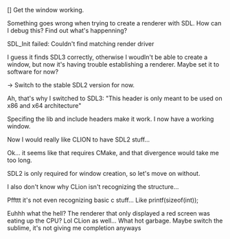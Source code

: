 [] Get the window working.

Something goes wrong when trying to create a renderer with SDL.
How can I debug this?
Find out what's happenning?

SDL_Init failed: Couldn't find matching render driver

I guess it finds SDL3 correctly, otherwise I woudln't be able to create a window,
but now it's having trouble establishing a renderer.
Maybe set it to software for now?

-> Switch to the stable SDL2 version for now.

Ah, that's why I switched to SDL3:
"This header is only meant to be used on x86 and x64 architecture"


Specifing the lib and include headers make it work.
I now have a working window.

Now I would really like CLION to have SDL2 stuff...

Ok... it seems like that requires CMake,
and that divergence would take me too long.

SDL2 is only required for window creation, so let's move on without.

I also don't know why CLion isn't recognizing the structure...

Pffttt it's not even recognizing basic c stuff...
Like printf(sizeof(int));


Euhhh what the hell?
The renderer that only displayed a red screen was eating up the CPU?
Lol CLion as well...
What hot garbage.
Maybe switch the sublime, it's not giving me completion anyways
